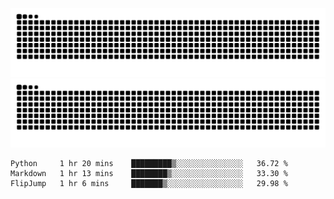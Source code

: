 ![Snake Animation](https://raw.githubusercontent.com/tomhea/tomhea/output/github-contribution-grid-snake-dark.svg#gh-dark-mode-only)
![Snake Animation](https://raw.githubusercontent.com/tomhea/tomhea/output/github-contribution-grid-snake.svg#gh-light-mode-only)

<p></p>

<!--START_SECTION:waka-->

```text
Python     1 hr 20 mins    █████████▒░░░░░░░░░░░░░░░   36.72 %
Markdown   1 hr 13 mins    ████████▒░░░░░░░░░░░░░░░░   33.30 %
FlipJump   1 hr 6 mins     ███████▒░░░░░░░░░░░░░░░░░   29.98 %
```

<!--END_SECTION:waka-->
